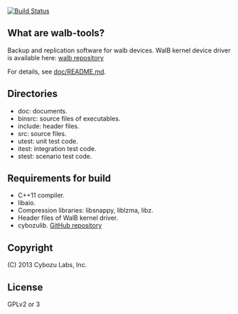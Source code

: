 [![Build Status](https://travis-ci.org/walb-linux/walb-tools.png)](https://travis-ci.org/walb-linux/walb-tools)
## What are walb-tools?

Backup and replication software for walb devices.
WalB kernel device driver is available here:
[walb repository](https://github.com/starpos/walb/)

For details, see [doc/README.md](doc/README.md).

## Directories

- doc: documents.
- binsrc: source files of executables.
- include: header files.
- src: source files.
- utest: unit test code.
- itest: integration test code.
- stest: scenario test code.

## Requirements for build

- C++11 compiler.
- libaio.
- Compression libraries: libsnappy, liblzma, libz.
- Header files of WalB kernel driver.
- cybozulib. [GitHub repository](https://github.com/herumi/cybozulib/)

## Copyright

(C) 2013 Cybozu Labs, Inc.

## License

GPLv2 or 3
